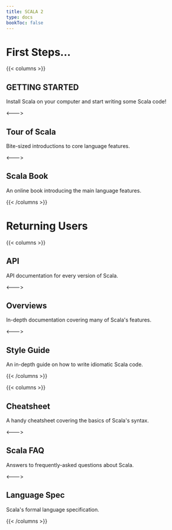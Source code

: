 ```yaml
---
title: SCALA 2
type: docs
bookToc: false
---
```


# First Steps...

{{< columns >}}
## GETTING STARTED

Install Scala on your computer and start writing some Scala code!

<--->

## Tour of Scala

Bite-sized introductions to core language features.

<--->

## Scala Book

An online book introducing the main language features.

{{< /columns >}}


# Returning Users

{{< columns >}}
## API

API documentation for every version of Scala.

<--->

## Overviews

In-depth documentation covering many of Scala's features.

<--->

## Style Guide

An in-depth guide on how to write idiomatic Scala code.

{{< /columns >}}

{{< columns >}}
## Cheatsheet

A handy cheatsheet covering the basics of Scala's syntax.

<--->

## Scala FAQ

Answers to frequently-asked questions about Scala.

<--->

## Language Spec

Scala's formal language specification.

{{< /columns >}}